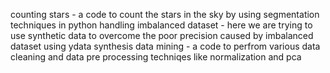 counting stars - a code to count the stars in the sky by using segmentation techniques in python
handling imbalanced dataset - here we are trying to use synthetic data to overcome the poor precision caused by imbalanced dataset using ydata synthesis
data mining - a code to perfrom various data cleaning and data pre processing techniqes like normalization and pca
